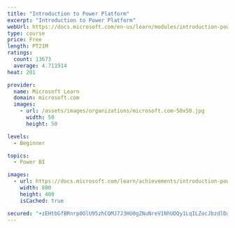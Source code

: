 ```yaml
---
title: "Introduction to Power Platform"
excerpt: "Introduction to Power Platform"
webUrl: https://docs.microsoft.com/en-us/learn/modules/introduction-power-platform/
type: course
price: Free
length: PT21M
ratings:
  count: 13673
  average: 4.711914
heat: 201

provider:
  name: Microsoft Learn
  domain: microsoft.com
  images:
    - url: /assets/images/organizations/microsoft.com-50x50.jpg
      width: 50
      height: 50

levels:
  - Beginner

topics:
  - Power BI

images:
  - url: https://docs.microsoft.com/learn/achievements/introduction-power-platform-social.png
    width: 800
    height: 400
    isCached: true

secured: "+zEHtbGfBRnrp0OlU95zhCQMJ7J3HU0gZNuNreV1NhUDQy1LqILZocJbzdlDahCF2Wg7mfY8gHnlWlRwihAChkGStsltzg/T/+npKHJh07nUqr4vKajw/VLQF27Q7UO2Vc9Url4Ea74gw+fsOdZ8p3UpcYZ6r/Cp2W21dQY58Y70A8WJ0nMuieUjXajJeoeEBtVF7rdT2FbfvjRzTAJWxj04UyeoFSyUv3edCXV/kZWgS99/FMOx0zikAViHpJP3Ivk0IuoW+qOtXFevvHFIHzeTQEhjWMQZpLeqwooyPczIvJK1FD38fuMc2skU9P+ech8eFGAE9xi2thFgoFFd6wAGi6xQNi0UZTZGr/M4J5I6QRPzZnAee3JJWifQA6BhyWB0uYSHTBZmteEMioqb0A==;V/nsUijZyN2MVCr/uR1Vsg=="
---
```



